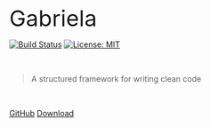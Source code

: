 <div style="font-size:2.5rem;">Gabriela</div>

[![Build Status](https://travis-ci.com/gabriela-framework/gabriela.svg?branch=master)](https://travis-ci.com/gabriela-framework/gabriela)
[![License: MIT](https://img.shields.io/badge/License-MIT-yellow.svg)](https://github.com/gabriela-framework/gabriela/blob/master/LICENSE)

<br>

> A structured framework for writing clean code

<br>

[GitHub](https://github.com/gabriela-framework/gabriela)
[Download](https://www.npmjs.com/package/gabriela)
